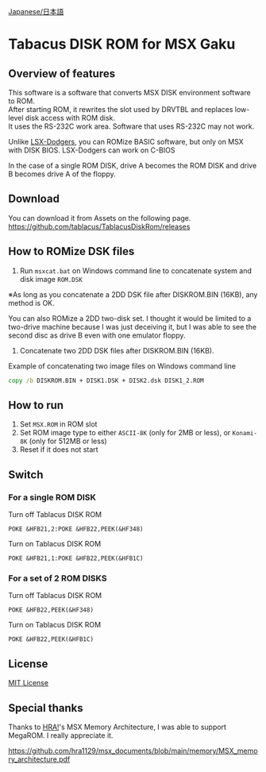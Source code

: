 [Japanese/日本語](https://github.com/tablacus/TablacusDiskRom/blob/main/README.MD)

# Tabacus DISK ROM for MSX Gaku

## Overview of features

This software is a software that converts MSX DISK environment software to ROM.  
After starting ROM, it rewrites the slot used by DRVTBL and replaces low-level disk access with ROM disk.  
It uses the RS-232C work area. Software that uses RS-232C may not work.

Unlike [LSX-Dodgers](https://github.com/tablacus/LSX-Dodgers), you can ROMize BASIC software, but only on MSX with DISK BIOS. LSX-Dodgers can work on C-BIOS

In the case of a single ROM DISK, drive A becomes the ROM DISK and drive B becomes drive A of the floppy.

## Download

You can download it from Assets on the following page.   
https://github.com/tablacus/TablacusDiskRom/releases

## How to ROMize DSK files

1. Run `msxcat.bat` on Windows command line to concatenate system and disk image `ROM.DSK`

※As long as you concatenate a 2DD DSK file after DISKROM.BIN (16KB), any method is OK.

You can also ROMize a 2DD two-disk set. I thought it would be limited to a two-drive machine because I was just deceiving it, but I was able to see the second disc as drive B even with one emulator floppy.

1. Concatenate two 2DD DSK files after DISKROM.BIN (16KB).

Example of concatenating two image files on Windows command line
```bat
copy /b DISKROM.BIN + DISK1.DSK + DISK2.dsk DISK1_2.ROM
```

## How to run

1. Set `MSX.ROM` in ROM slot
2. Set ROM image type to either `ASCII-8K` (only for 2MB or less), or `Konami-8K` (only for 512MB or less)
3. Reset if it does not start

## Switch

### For a single ROM DISK

Turn off Tablacus DISK ROM
```basic
POKE &HFB21,2:POKE &HFB22,PEEK(&HF348)
```

Turn on Tablacus DISK ROM
```basic
POKE &HFB21,1:POKE &HFB22,PEEK(&HFB1C)
```

### For a set of 2 ROM DISKS

Turn off Tablacus DISK ROM
```basic
POKE &HFB22,PEEK(&HF348)
```

Turn on Tablacus DISK ROM
```basic
POKE &HFB22,PEEK(&HFB1C)
```

## License

[MIT License](https://github.com/tablacus/TablacusDiskRom/blob/main/LICENSE.TXT)

## Special thanks

Thanks to [HRA!](https://twitter.com/thara1129)'s MSX Memory Architecture, I was able to support MegaROM.
I really appreciate it.

https://github.com/hra1129/msx_documents/blob/main/memory/MSX_memory_architecture.pdf
